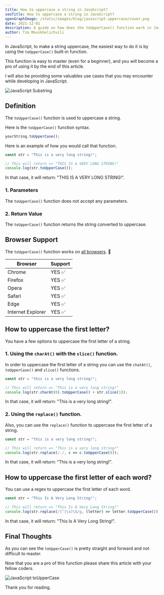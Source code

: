 ```yaml
---
title: How to uppercase a string in JavaScript?
seoTitle: How to uppercase a string in JavaScript?
openGraphImage: /static/images/blog/javascript-uppercase/cover.png
date: 2021-12-01
description: A guide on how does the toUpperCase() function work in JavaScript? Definition + Examples.
author: Tim Mouskhelichvili
---
```


In JavaScript, to make a string uppercase, the easiest way to do it is by using the `toUpperCase()` built-in function.

This function is easy to master (even for a beginner), and you will become a pro of using it by the end of this article.

I will also be providing some valuables use cases that you may encounter while developing in JavaScript.

![JavaScript Substring](/static/images/blog/javascript-uppercase/cover.png)

<Summary />

## Definition

The `toUpperCase()` function is used to uppercase a string.

Here is the `toUpperCase()` function syntax.

```javascript
yourString.toUpperCase();
```

Here is an example of how you would call that function.

```javascript
const str = "This is a very long string!";

// This will return => "THIS IS A VERY LONG STRING!"
console.log(str.toUpperCase());
```

In that case, it will return: "THIS IS A VERY LONG STRING!".

### 1. Parameters

The `toUpperCase()` function does not accept any parameters.

### 2. Return Value

The `toUpperCase()` function returns the string converted to uppercase.

## Browser Support

The `toUpperCase()` function works on [all browsers](https://caniuse.com/mdn-javascript_builtins_string_touppercase). 🥳

| Browser | Support |
| ------- | ------- |
| Chrome | YES ✅ |
| Firefox | YES ✅ |
| Opera | YES ✅ |
| Safari | YES ✅ |
| Edge | YES ✅ |
| Internet Explorer | YES ✅ |

## How to uppercase the first letter?

You have a few options to uppercase the first letter of a string.

### 1. Using the `charAt()` with the `slice()` function.

In order to uppercase the first letter of a string you can use the `chatAt()`, `toUpperCase()` and `slice()` functions.

```javascript
const str = "this is a very long string!";

// This will return => "This is a very long string!"
console.log(str.charAt(0).toUpperCase() + str.slice(1));
```

In that case, it will return: "This is a very long string!".

### 2. Using the `replace()` function.

Also, you can use the `replace()` function to uppercase the first letter of a string.

```javascript
const str = "this is a very long string!";

// This will return => "This is a very long string!"
console.log(str.replace(/./, c => c.toUpperCase()));
```

In that case, it will return: "This is a very long string!".

## How to uppercase the first letter of each word?

You can use a regex to uppercase the first letter of each word.

```javascript
const str = "This Is A Very Long String!";

// This will return => "This Is A Very Long String!"
console.log(str.replace(/(^|\s)\S/g, (letter) => letter.toUpperCase()));
```

In that case, it will return: "This Is A Very Long String!".

## Final Thoughts

As you can see the `toUpperCase()` is pretty straight and forward and not difficult to master.

Now that you are a pro of this function please share this article with your fellow coders.

![JavaScript toUpperCase](/static/images/blog/javascript-uppercase/1.jpg)

Thank you for reading.